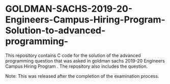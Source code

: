# GOLDMAN-SACHS-2019-20-Engineers-Campus-Hiring-Program-Solution-to-advanced-programming-
This repository contains C code for the solution of the advanced programming question that was asked in goldman sachs 2019-20 Engineers Campus Hiring Program . The repository also includes the question.

Note: This was released after the completion of the examination process.
